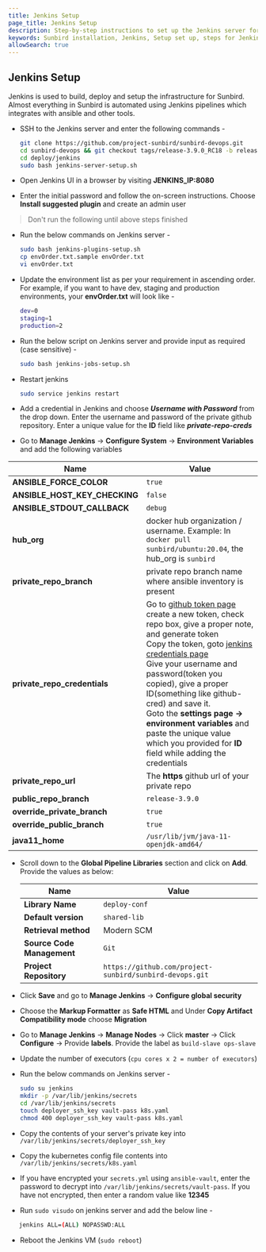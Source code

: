 ```yaml
---
title: Jenkins Setup
page_title: Jenkins Setup
description: Step-by-step instructions to set up the Jenkins server for the Sunbird installation
keywords: Sunbird installation, Jenkins, Setup set up, steps for Jenkins installation
allowSearch: true
---
```



## Jenkins Setup

Jenkins is used to build, deploy and setup the infrastructure for Sunbird. Almost everything in Sunbird is automated using Jenkins pipelines which integrates with ansible and other tools.

- SSH to the Jenkins server and enter the following commands -

     ```bash
     git clone https://github.com/project-sunbird/sunbird-devops.git
     cd sunbird-devops && git checkout tags/release-3.9.0_RC18 -b release-3.9.0_RC18
     cd deploy/jenkins
     sudo bash jenkins-server-setup.sh
     ```

- Open Jenkins UI in a browser by visiting **JENKINS_IP:8080**

- Enter the initial password and follow the on-screen instructions. Choose **Install suggested plugin** and create an admin user

> Don't run the following until above steps finished
- Run the below commands on Jenkins server -

    ```bash
    sudo bash jenkins-plugins-setup.sh
    cp envOrder.txt.sample envOrder.txt
    vi envOrder.txt
    ```

- Update the environment list as per your requirement in ascending order. For example, if you want to have dev, staging and production environments, your **envOrder.txt** will look like -

    ```bash
    dev=0
    staging=1
    production=2
    ```

- Run the below script on Jenkins server and provide input as required (case sensitive) -

    ```bash
    sudo bash jenkins-jobs-setup.sh
    ```

- Restart jenkins

    ```bash
    sudo service jenkins restart
    ```

- Add a credential in Jenkins and choose **_Username with Password_** from the drop down. Enter the username and password of the private github repository. Enter a unique value for the **ID** field like **_private-repo-creds_**

- Go to **Manage Jenkins** -> **Configure System** -> **Environment Variables** and add the following variables

| **Name**                      | **Value**                                                                                                                                                                                                                                                                                                                                                                                                                                                                                                                                    |
|-------------------------------|----------------------------------------------------------------------------------------------------------------------------------------------------------------------------------------------------------------------------------------------------------------------------------------------------------------------------------------------------------------------------------------------------------------------------------------------------------------------------------------------------------------------------------------------|
| **ANSIBLE_FORCE_COLOR**       | `true`                                                                                                                                                                                                                                                                                                                                                                                                                                                                                                                                       |
| **ANSIBLE_HOST_KEY_CHECKING** | `false`                                                                                                                                                                                                                                                                                                                                                                                                                                                                                                                                      |
| **ANSIBLE_STDOUT_CALLBACK**   | `debug`                                                                                                                                                                                                                                                                                                                                                                                                                                                                                                                                      |
| **hub_org**                   | docker hub organization / username. Example: In `docker pull sunbird/ubuntu:20.04`, the hub_org is `sunbird`                                                                                                                                                                                                                                                                                                                                                                                                                                 |
| **private_repo_branch**       | private repo branch name where ansible inventory is present                                                                                                                                                                                                                                                                                                                                                                                                                                                                                  |
| **private_repo_credentials**  | Go to [github token page](https://github.com/settings/tokens/new) create a new token, check repo box, give a proper note, and generate token<br>Copy the token, goto [jenkins credentials page](http://jenkins_ip:8080/credentials/store/system/domain/_/newCredentials)<br>Give your username and password(token you copied), give a proper ID(something like github-cred) and save it.<br> Goto the **settings page -> environment variables** and paste the unique value which you provided for **ID** field while adding the credentials |
| **private_repo_url**          | The **https** github url of your private repo                                                                                                                                                                                                                                                                                                                                                                                                                                                                                                |
| **public_repo_branch**        | `release-3.9.0`                                                                                                                                                                                                                                                                                                                                                                                                                                                                                                                              |
| **override_private_branch**   | `true`                                                                                                                                                                                                                                                                                                                                                                                                                                                                                                                                       |
| **override_public_branch**    | `true`                                                                                                                                                                                                                                                                                                                                                                                                                                                                                                                                       |
| **java11_home**               | `/usr/lib/jvm/java-11-openjdk-amd64/`                                                                                                                                                                                                                                                                                                                                                                                                                                                                                                        |

- Scroll down to the **Global Pipeline Libraries** section and click on **Add**. Provide the values as below:

    |**Name**|**Value**|
    |-------|--------|
    |**Library Name**|`deploy-conf`|
    |**Default version**|`shared-lib`
    |**Retrieval method**|Modern SCM|
    |**Source Code Management**|`Git`|
    |**Project Repository**|`https://github.com/project-sunbird/sunbird-devops.git`|

- Click **Save** and go to **Manage Jenkins** -> **Configure global security**

- Choose the **Markup Formatter** as **Safe HTML** and Under **Copy Artifact Compatibility mode**  choose **Migration**

- Go to **Manage Jenkins** -> **Manage Nodes** -> Click **master** -> Click **Configure** -> Provide **labels**. Provide the label as `build-slave ops-slave`

- Update the number of executors (`cpu cores x 2 = number of executors`)

- Run the below commands on Jenkins server -

    ```bash
    sudo su jenkins
    mkdir -p /var/lib/jenkins/secrets
    cd /var/lib/jenkins/secrets
    touch deployer_ssh_key vault-pass k8s.yaml
    chmod 400 deployer_ssh_key vault-pass k8s.yaml
    ```

- Copy the contents of your server's private key into `/var/lib/jenkins/secrets/deployer_ssh_key`  

- Copy the kubernetes config file contents into `/var/lib/jenkins/secrets/k8s.yaml`

- If you have encrypted your `secrets.yml` using `ansible-vault`, enter the password to decrypt into `/var/lib/jenkins/secrets/vault-pass`. If you have not encrypted, then enter a random value like **12345**

- Run `sudo visudo` on jenkins server and add the below line -

 ```bash
    jenkins ALL=(ALL) NOPASSWD:ALL
 ```

- Reboot the Jenkins VM (`sudo reboot`)
